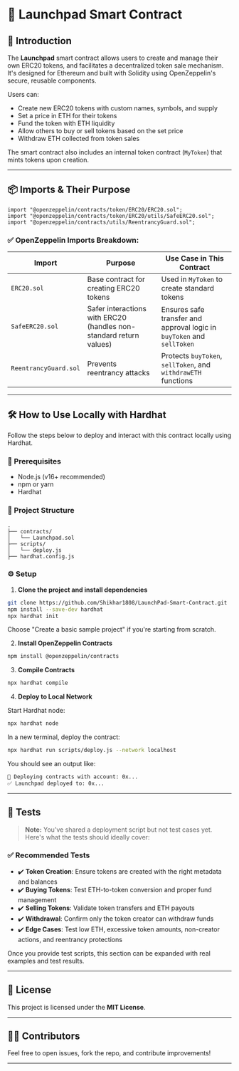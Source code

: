 # 🚀 Launchpad Smart Contract

## 📖 Introduction

The **Launchpad** smart contract allows users to create and manage their own ERC20 tokens, and facilitates a decentralized token sale mechanism. It's designed for Ethereum and built with Solidity using OpenZeppelin's secure, reusable components.

Users can:
- Create new ERC20 tokens with custom names, symbols, and supply
- Set a price in ETH for their tokens
- Fund the token with ETH liquidity
- Allow others to buy or sell tokens based on the set price
- Withdraw ETH collected from token sales

The smart contract also includes an internal token contract (`MyToken`) that mints tokens upon creation.

---

## 📦 Imports & Their Purpose

```solidity
import "@openzeppelin/contracts/token/ERC20/ERC20.sol";
import "@openzeppelin/contracts/token/ERC20/utils/SafeERC20.sol";
import "@openzeppelin/contracts/utils/ReentrancyGuard.sol";
```

### ✅ OpenZeppelin Imports Breakdown:

| Import | Purpose | Use Case in This Contract |
|--------|---------|----------------------------|
| `ERC20.sol` | Base contract for creating ERC20 tokens | Used in `MyToken` to create standard tokens |
| `SafeERC20.sol` | Safer interactions with ERC20 (handles non-standard return values) | Ensures safe transfer and approval logic in `buyToken` and `sellToken` |
| `ReentrancyGuard.sol` | Prevents reentrancy attacks | Protects `buyToken`, `sellToken`, and `withdrawETH` functions |

---

## 🛠️ How to Use Locally with Hardhat

Follow the steps below to deploy and interact with this contract locally using Hardhat.

### 📌 Prerequisites

- Node.js (v16+ recommended)
- npm or yarn
- Hardhat

### 📁 Project Structure

```
.
├── contracts/
│   └── Launchpad.sol
├── scripts/
│   └── deploy.js
├── hardhat.config.js
```

### ⚙️ Setup

1. **Clone the project and install dependencies**

```bash
git clone https://github.com/Shikhar1808/LaunchPad-Smart-Contract.git
npm install --save-dev hardhat
npx hardhat init
```

Choose "Create a basic sample project" if you're starting from scratch.

2. **Install OpenZeppelin Contracts**

```bash
npm install @openzeppelin/contracts
```

3. **Compile Contracts**

```bash
npx hardhat compile
```

4. **Deploy to Local Network**

Start Hardhat node:

```bash
npx hardhat node
```

In a new terminal, deploy the contract:

```bash
npx hardhat run scripts/deploy.js --network localhost
```

You should see an output like:

```bash
🚀 Deploying contracts with account: 0x...
✅ Launchpad deployed to: 0x...
```

---

## 🧪 Tests

> **Note:** You’ve shared a deployment script but not test cases yet. Here's what the tests should ideally cover:

### ✅ Recommended Tests

- ✔️ **Token Creation**: Ensure tokens are created with the right metadata and balances
- ✔️ **Buying Tokens**: Test ETH-to-token conversion and proper fund management
- ✔️ **Selling Tokens**: Validate token transfers and ETH payouts
- ✔️ **Withdrawal**: Confirm only the token creator can withdraw funds
- ✔️ **Edge Cases**: Test low ETH, excessive token amounts, non-creator actions, and reentrancy protections

Once you provide test scripts, this section can be expanded with real examples and test results.

---

## 🔐 License

This project is licensed under the **MIT License**.

---

## 🧑‍💻 Contributors

Feel free to open issues, fork the repo, and contribute improvements!

---
